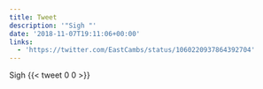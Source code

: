 ```yaml
---
title: Tweet
description: '"Sigh "'
date: '2018-11-07T19:11:06+00:00'
links:
  - 'https://twitter.com/EastCambs/status/1060220937864392704'
---
```

Sigh 
      {{< tweet 0 0 >}}
    

